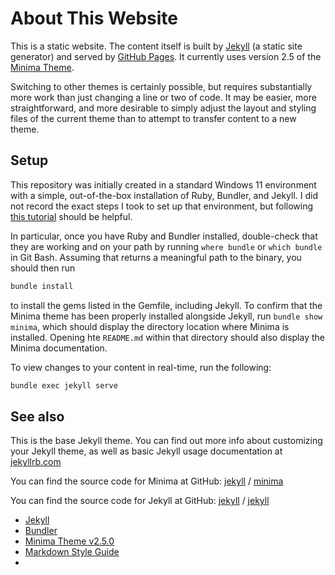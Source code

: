 # About This Website

This is a static website. The content itself is built by [Jekyll](https://jekyllrb.com/) (a static site generator) and served by [GitHub Pages](https://docs.github.com/en/pages/setting-up-a-github-pages-site-with-jekyll). It currently uses version 2.5 of the [Minima Theme](https://github.com/jekyll/minima/blob/v2.5.0/README.md).

Switching to other themes is certainly possible, but requires substantially more work than just changing a line or two of code. It may be easier, more straightforward, and more desirable to simply adjust the layout and styling files of the current theme than to attempt to transfer content to a new theme.

## Setup

This repository was initially created in a standard Windows 11 environment with a simple, out-of-the-box installation of Ruby, Bundler, and Jekyll. I did not record the exact steps I took to set up that environment, but following [this tutorial](https://jekyllrb.com/docs/step-by-step/01-setup/) should be helpful.

In particular, once you have Ruby and Bundler installed, double-check that they are working and on your path by running `where bundle` or `which bundle` in Git Bash. Assuming that returns a meaningful path to the binary, you should then run

```bash
bundle install
```

to install the gems listed in the Gemfile, including Jekyll. To confirm that the Minima theme has been properly installed alongside Jekyll, run `bundle show minima`, which should display the directory location where Minima is installed. Opening hte `README.md` within that directory should also display the Minima documentation.

To view changes to your content in real-time, run the following:

```bash
bundle exec jekyll serve
```

## See also

This is the base Jekyll theme. You can find out more info about customizing your Jekyll theme, as well as basic Jekyll usage documentation at [jekyllrb.com](https://jekyllrb.com/)

You can find the source code for Minima at GitHub:
[jekyll][jekyll-organization] /
[minima](https://github.com/jekyll/minima)

You can find the source code for Jekyll at GitHub:
[jekyll][jekyll-organization] /
[jekyll](https://github.com/jekyll/jekyll)

[jekyll-organization]: https://github.com/jekyll

- [Jekyll](https://jekyllrb.com/)
- [Bundler](https://bundler.io/)
- [Minima Theme v2.5.0](https://github.com/jekyll/minima/blob/v2.5.0/README.md)
- [Markdown Style Guide](https://google.github.io/styleguide/docguide/style.html#minimum-viable-documentation)
-
